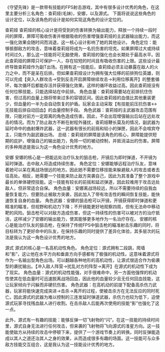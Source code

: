《守望先锋》是一款带有技能的FPS射击游戏，其中有很多设计优秀的角色，在这里主要分析三名角色：查莉娅(毛妹)，安娜，以及源式。
下面将说说这些角色的设计定位，以及该角色的设计是如何实现这角色的设计定位的。

查莉娅
查莉娅的核心设计是将受到的伤害转换为输出能力，释放一个持续一段时间的屏障，屏障可吸收伤害并根据吸收的伤害增强查莉娅的主武器输出能力，而这一强化效果会随时间而消退，这一核心设计影响了她的其他设计。
角色定位：能够抵御敌方的攻击，意味着查莉娅将成为一名抗伤害的坦克。如果屏障过大或持续时间过久，那么这一技能将可无脑使用，查莉娅的强化也会长期处于最高水平。因此查莉娅的屏障只可保护一人，存在较短的时间且有吸收伤害的上限。这些设计最终导致查莉娅作为副T出场。在拥有这一技能后，查莉娅必须主动暴露在敌人的火力之中，而不是呆在后排。但如果查莉娅设计为拥有强大位移的前排狗位英雄，则可以完成【突入人群攻击->受到反击开启屏障继续攻击->利用位移离开】的整套循环，每次循环后都能存活并获得强化效果。这样的循环收益过高。因此查莉娅没有任何位移技能，只能选择站在中前排。
角色血量：查莉娅需要站在前排抗住伤害，但过高的血量上限将带来过多的容错区间。因此查莉娅的血值比其他重装更少，但血量的一半为会自动恢复的护盾。玩家会主动采取【有技能前压抗伤害<->无技能后排自动回血】的血量控制手段。
角色武器：查莉娅的主武器攻击范围有限，只能对前方一定距离的角色造成伤害。因此，不会出现增强输出后站在远处攻击的情况。而为了防止敌方不断在射程外骚扰，查莉娅鞭长莫及的情况，副武器为延时命中的曲射爆炸武器，这一武器有很长的前摇和较小的弹匣，因此不会喧宾夺主，只能作为副武器出场。
总结：查莉娅的屏障是该角色的核心，屏障能提供短期的庇护，增强自己的输出能力，免除一切的被动控制，并抵消溢出的伤害。屏障的多种用途是我认为这一角色设计优秀的地方。

安娜
安娜的核心是一把能远处治疗队友的狙击枪，开镜后为即时弹道，不开镜为延时弹道。击中敌人将造成持续伤害。
角色定位：安娜能够远程治疗队友，意味着她可以呆在离战场很远的地方。因此她不需要位移技能来躲避敌人的攻击或者去往高处。相反，她需要一个技能来防止敌方突袭自己，因此为其准备了整个游戏中最长的单体硬控技能。这一技能有较长的前摇和延迟弹道，因此较难用于攻击远处敌人，但非常适合自保。
角色血量：安娜离战场较远，所以不需要持续的自我血量恢复能力，但要防止被敌方突袭，因此加入了带有攻击性的瞬间恢复技能，能快速恢复自身的血量。
角色武器：安娜的狙击枪可以开镜，开镜获得即时弹道和更精准的瞄准，但视野和机动力下降；不开镜能更好地观察四周，但有无法命中移动靶的风险。狙击枪可以对敌方造成伤害，但这一持续性的伤害可以被对方的治疗抵消，这样减少了安娜的输出能力，使其能够更多地作为一名治疗存在。
安娜的核心是能治疗队友的狙击枪，在保持了传统FPS中狙击枪的瞄准射击乐趣的同时，将目标转为了更好命中的队友，在保持乐趣的同时提供了差异化体验，其多层次的玩法是我认为这一角色设计优秀的地方。

源式
源式的核心是一名高机动性角色。
角色定位：源式拥有二段跳，爬墙和”影”，这让他在水平方向和垂直方向手感都有了极强的机动性。这意味着源式将作为一名输出型角色出场。可以翻越各种地形的高机动性，让源式很适合作为偷袭型的袭扰输出。【冲入敌人阵营->扰乱对方的阵型->离开】在源式的机动性下成为了现实。
角色血量：源式的机动性能强，对手很难命中，另一方面他强悍的机动性使其在低血量时可迅速脱离战场回血，因此他的血量较少且无任何回血技能，这让玩家倾向于闪躲而非硬抗伤害。
角色武器：在高机动的前提下配备高杀伤力武器，玩家将能快速完成突进->击杀->离开的过程，使被击杀方在无法反应的同时死亡。因此源式的武器为难以控制的三连发延时弹道武器，杀伤力也较为低下，迫使源式玩家寻找残血敌人进行收割。在击杀敌人后能再次使用的技能“影”也强化了这一点。

此外，源式有一有趣的技能：能够反弹一切飞射物的“闪”。在这一技能的持续时间里，源式自身无法进行任何攻击，但来袭的飞射物将飞向源式的准星方向。这一技能使敌方从持续的攻击中停顿下来，提供了一个游戏节奏上的转换。同时反弹能造成以其人之道还治其人之身的效果，从而造成很多有趣的场面。这一技能可与众多敌方技能交互组合，这是我认为这一技能设计优秀的地方。


